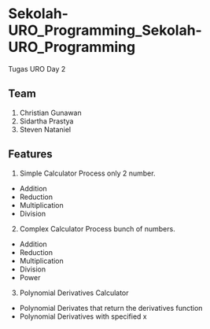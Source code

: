 # Sekolah-URO_Programming_Sekolah-URO_Programming
Tugas URO Day 2

## Team
1. Christian Gunawan
2. Sidartha Prastya
3. Steven Nataniel

## Features 
1. Simple Calculator
  Process only 2 number.
  - Addition
  - Reduction
  - Multiplication
  - Division
2. Complex Calculator
  Process bunch of numbers.
  - Addition
  - Reduction
  - Multiplication
  - Division
  - Power
3. Polynomial Derivatives Calculator
  - Polynomial Derivates that return the derivatives function
  - Polynomial Derivatives with specified x
